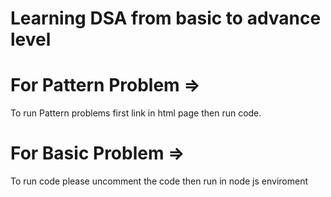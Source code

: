 # Learning DSA from basic to advance level
# For Pattern Problem => 
To run Pattern problems first link in html page then run code.
# For Basic Problem => 
To run code please uncomment the code then run in node js enviroment
